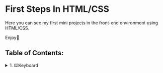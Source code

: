 # First Steps In HTML/CSS
Here you can see my first mini projects in the front-end environment using HTML/CSS.

Enjoy🤗
## Table of Contents:
<details>
<summary>1. ⌨️Keyboard</summary>

  #### Notes:
  This project is a visual replica of a computer keyboard, built using HTML and CSS. It can be used for demonstration purposes, educational use, or as a component in a larger UI project.
  The keyboard includes:
  - Functional keys (`F1`–`F13`, `esc`)
  - Number and letter keys
  - Special keys such as `tab`, `caps lock`, `shift`, `ctrl`, `alt`, `enter`, `space`
  - Styled buttons with press effects
  
  ## 🛠️ Technologies Used
  
  - HTML5
  - CSS3 (with Flexbox)
  - Google Fonts (`Lato`)

 ## 📷Preview
![image](https://github.com/user-attachments/assets/6d4f56ba-c179-48dc-ad39-1c2bd4705e7c)



</details>
